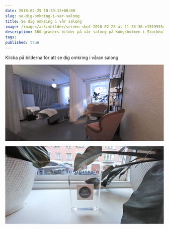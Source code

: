 ```yaml
---
date: 2018-02-25 10:39:12+00:00
slug: se-dig-omkring-i-var-salong
title: Se dig omkring i vår salong
image: /images/arkivbilder/screen-shot-2018-02-25-at-11-35-36-e1519555415393.png
description: 360 graders bilder på vår salong på Kungsholmen i Stockholm
tags: 
published: true
---
```


Kilcka på bilderna för att se dig omkring i våran salong


[![Pipers Hudvård](/images/arkivbilder/screen-shot-2018-02-25-at-11-35-36-e1519555415393.png)](https://kuula.co/share/7lx6n)

[![Screen Shot 2018-02-25 at 11.41.18](/images/arkivbilder/screen-shot-2018-02-25-at-11-41-18.png)](https://kuula.co/share/7lx6T)
